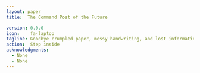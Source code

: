 ```yaml
---
layout: paper
title:  The Command Post of the Future

version: 0.0.0
icon:    fa-laptop
tagline: Goodbye crumpled paper, messy handwriting, and lost information. Hello user-friendly maps, everywhere in the ICP.
action:  Step inside
acknowledgments: 
  - None
  - None
---
```

